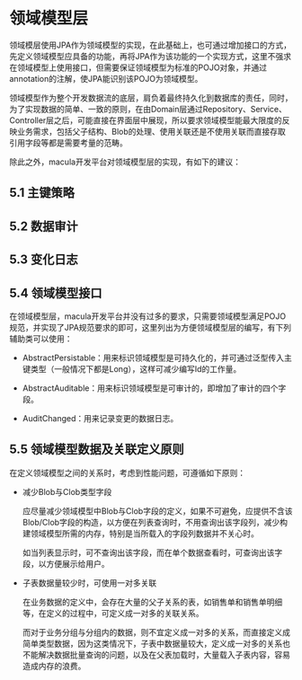 # 领域模型层

领域模层使用JPA作为领域模型的实现，在此基础上，也可通过增加接口的方式，先定义领域模型应具备的功能，再将JPA作为该功能的一个实现方式，这里不强求在领域模型上使用接口，但需要保证领域模型为标准的POJO对象，并通过annotation的注解，使JPA能识别该POJO为领域模型。

领域模型作为整个开发数据流的底层，肩负着最终持久化到数据库的责任，同时，为了实现数据的简单、一致的原则，在由Domain层通过Repository、Service、Controller层之后，可能直接在界面层中展现，所以要求领域模型能最大限度的反映业务需求，包括父子结构、Blob的处理、使用关联还是不使用关联而直接存取引用字段等都是需要考量的范畴。

除此之外，macula开发平台对领域模型层的实现，有如下的建议：

## 5.1 主键策略


    
## 5.2 数据审计 



## 5.3 变化日志




## 5.4 领域模型接口

在领域模型层，macula开发平台并没有过多的要求，只需要领域模型满足POJO规范，并实现了JPA规范要求的即可，这里列出为方便领域模型层的编写，有下列辅助类可以使用：

* AbstractPersistable：用来标识领域模型是可持久化的，并可通过泛型传入主键类型（一般情况下都是Long），这样可减少编写Id的工作量。

* AbstractAuditable：用来标识领域模型是可审计的，即增加了审计的四个字段。

* AuditChanged：用来记录变更的数据日志。


## 5.5 领域模型数据及关联定义原则

在定义领域模型之间的关系时，考虑到性能问题，可遵循如下原则：

* 减少Blob与Clob类型字段

    应尽量减少领域模型中Blob与Clob字段的定义，如果不可避免，应提供不含该Blob/Clob字段的构造，以方便在列表查询时，不用查询出该字段列，减少构建领域模型所需的内存，特别是当所载入的字段列数据并不关心时。
    
    如当列表显示时，可不查询出该字段，而在单个数据查看时，可查询出该字段，以方便展示给用户。
    
* 子表数据量较少时，可使用一对多关联

    在业务数据的定义中，会存在大量的父子关系的表，如销售单和销售单明细等，在定义的过程中，可定义成一对多的关联关系。

    而对于业务分组与分组内的数据，则不宜定义成一对多的关系，而直接定义成简单类型数据，因为这类情况下，子表中数据量较大，定义成一对多的关系也不能解决数据批量查询的问题，以及在父表加载时，大量载入子表内容，容易造成内存的浪费。




 







